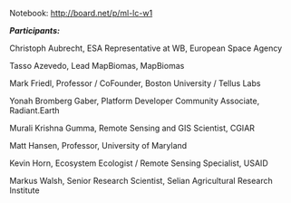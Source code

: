 
Notebook: http://board.net/p/ml-lc-w1

***Participants:***

Christoph	Aubrecht,	ESA Representative at WB,	European Space Agency

Tasso	Azevedo,	Lead MapBiomas,	MapBiomas

Mark	Friedl,	Professor / CoFounder,	Boston University / Tellus Labs

Yonah Bromberg	Gaber,	Platform Developer Community Associate,	Radiant.Earth

Murali Krishna	Gumma,	Remote Sensing and GIS Scientist,	CGIAR

Matt	Hansen,	Professor,	University of Maryland

Kevin	Horn,	Ecosystem Ecologist / Remote Sensing Specialist,	USAID

Markus	Walsh,	Senior Research Scientist,	Selian Agricultural Research Institute
